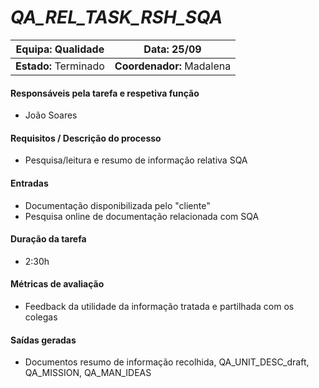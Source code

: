 # **_QA_REL_TASK_RSH_SQA_**

| **Equipa:** Qualidade | **Data:** 25/09 
| ------ | ------ | 
| **Estado:** Terminado|  **Coordenador:** Madalena|

#### **Responsáveis pela tarefa e respetiva função**
* João Soares
 
#### **Requisitos / Descrição do processo**
* Pesquisa/leitura e resumo de informação relativa SQA

#### **Entradas**
* Documentação disponibilizada pelo "cliente"
* Pesquisa online de documentação relacionada com SQA

#### **Duração da tarefa**
* 2:30h

#### **Métricas de avaliação**
* Feedback da utilidade da informação tratada e partilhada com os colegas

#### **Saídas geradas**
* Documentos resumo de informação recolhida, QA_UNIT_DESC_draft, QA_MISSION, QA_MAN_IDEAS